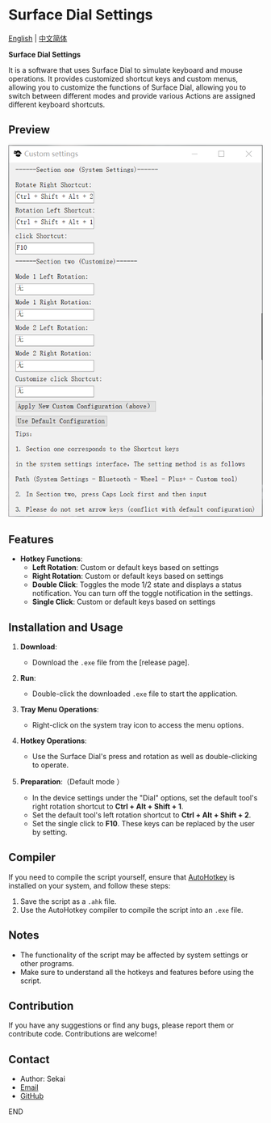 # Surface Dial Settings

[English](https://github.com/Sekai219/Surface-Dial-settings/blob/main/README.md) | [中文简体](https://github.com/Sekai219/Surface-Dial-settings/blob/main/zh_cn.md)

**Surface Dial Settings** 

It is a software that uses Surface Dial to simulate keyboard and mouse operations. It provides customized shortcut keys and custom menus, allowing you to customize the functions of Surface Dial, allowing you to switch between different modes and provide various Actions are assigned different keyboard shortcuts.

## Preview

![Preview](EN.png)

## Features

- **Hotkey Functions**:
  - **Left Rotation**: Custom or default keys based on settings
  - **Right Rotation**: Custom or default keys based on settings
  - **Double Click**: Toggles the mode 1/2 state and displays a status notification. You can turn off the toggle notification in the settings.
  - **Single Click**: Custom or default keys based on settings


## Installation and Usage

1. **Download**:
   - Download the `.exe` file from the [release page].

2. **Run**:
   - Double-click the downloaded `.exe` file to start the application.

3. **Tray Menu Operations**:
   - Right-click on the system tray icon to access the menu options.

4. **Hotkey Operations**:
   - Use the Surface Dial's press and rotation as well as double-clicking to operate.

5. **Preparation**:（Default mode ）
   - In the device settings under the "Dial" options, set the default tool's right rotation shortcut to **Ctrl + Alt + Shift + 1**.
   - Set the default tool's left rotation shortcut to **Ctrl + Alt + Shift + 2**.
   - Set the single click to **F10**. These keys can be replaced by the user by setting.

## Compiler

If you need to compile the script yourself, ensure that [AutoHotkey](https://www.autohotkey.com/) is installed on your system, and follow these steps:

1. Save the script as a `.ahk` file.
2. Use the AutoHotkey compiler to compile the script into an `.exe` file.

## Notes

- The functionality of the script may be affected by system settings or other programs.
- Make sure to understand all the hotkeys and features before using the script.

## Contribution

If you have any suggestions or find any bugs, please report them or contribute code. Contributions are welcome!

## Contact

- Author: Sekai
- [Email](mailto:qq1973846900@gmail.com)
- [GitHub](https://github.com/Sekai219)

END
